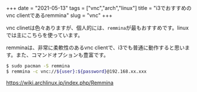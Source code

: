 +++
date = "2021-05-13"
tags = ["vnc","arch","linux"]
title = "i3でおすすめのvnc clientであるremmina"
slug = "vnc"
+++

vnc clinetは色々ありますが、個人的には、`remmina`が最もおすすめです。linuxでは主にこちらを使っています。

remminaは、非常に柔軟性のあるvnc clientで、i3でも普通に動作すると思います。また、コマンドオプションも豊富です。

```sh
$ sudo pacman -S remmina
$ remmina -c vnc://${user}:${password}@192.168.xx.xxx
```

https://wiki.archlinux.jp/index.php/Remmina
